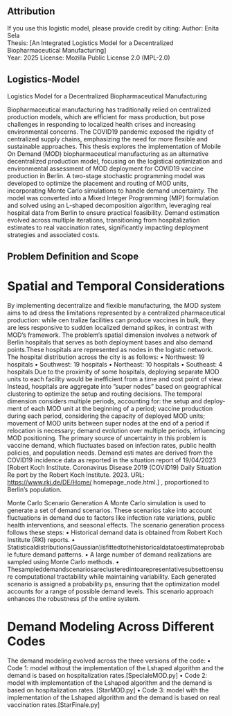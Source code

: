 ## Attribution
If you use this logistic model, please provide credit by citing:
Author: Enita Sela  
Thesis: [An Integrated Logistics Model for a Decentralized Biopharmaceutical Manufacturing]  
Year: 2025
License: Mozilla Public License 2.0 (MPL-2.0)  


## Logistics-Model
Logistics Model for a Decentralized Biopharmaceutical Manufacturing

Biopharmaceutical manufacturing has traditionally relied on centralized production mod­els, which are efficient for mass production, but pose challenges in responding to local­ized health crises and increasing environmental concerns. The COVID­19 pandemic ex­posed the rigidity of centralized supply chains, emphasizing the need for more flexible and sustainable approaches. This thesis explores the implementation of Mobile On De­mand (MOD) biopharmaceutical manufacturing as an alternative decentralized production model, focusing on the logistical optimization and environmental assessment of MOD de­ployment for COVID­19 vaccine production in Berlin.
A two-­stage stochastic programming model was developed to optimize the placement and routing of MOD units, incorporating Monte Carlo simulations to handle demand un­certainty. The model was converted into a Mixed Integer Programming (MIP) formula­tion and solved using an L­-shaped decomposition algorithm, leveraging real hospital data from Berlin to ensure practical feasibility. Demand estimation evolved across multiple iterations, transitioning from hospitalization estimates to real vaccination rates, significantly impacting deployment strategies and associated costs.

## Problem Definition and Scope
# Spatial and Temporal Considerations
By implementing decentralize and flexible manufacturing, the MOD system aims to ad­ dress the limitations represented by a centralized pharmaceutical production: while cen­ tralize facilities can produce vaccines in bulk, they are less responsive to sudden localized demand spikes, in contrast with MOD’s framework.
The problem’s spatial dimension involves a network of Berlin hospitals that serves as both deployment bases and also demand points.These hospitals are represented as nodes in the logistic network. The hospital distribution across the city is as follows:
• Northwest: 19 hospitals • Southwest: 19 hospitals • Northeast: 10 hospitals • Southeast: 4 hospitals
Due to the proximity of some hospitals, deploying separate MOD units to each facility would be inefficient from a time and cost point of view. Instead, hospitals are aggregate into ”super nodes” based on geographical clustering to optimize the setup and routing decisions.
The temporal dimension considers multiple periods, accounting for: the setup and deploy­ ment of each MOD unit at the beginning of a period; vaccine production during each period, considering the capacity of deployed MOD units; movement of MOD units between super nodes at the end of a period if relocation is necessary; demand evolution over multiple periods, influencing MOD positioning.
The primary source of uncertainty in this problem is vaccine demand, which fluctuates based on infection rates, public health policies, and population needs. Demand esti­ mates are derived from the COVID­19 incidence data as reported in the situation report of 19/04/2023 [Robert Koch Institute. Coronavirus Disease 2019 (COVID­19) Daily Situation Re­ port by the Robert Koch Institute. 2023. URL: https://www.rki.de/DE/Home/ homepage_node.html.] , proportioned to Berlin’s population.

Monte Carlo Scenario Generation
A Monte Carlo simulation is used to generate a set of demand scenarios. These scenarios take into account fluctuations in demand due to factors like infection rate variations, public health interventions, and seasonal effects.
The scenario generation process follows these steps:
• Historical demand data is obtained from Robert Koch Institute (RKI) reports.
• Statisticaldistributions(Gaussian)isfittedtothehistoricaldatatoestimateprobable future demand patterns.
• A large number of demand realizations are sampled using Monte Carlo methods.
• Thesampleddemandscenariosareclusteredintoarepresentativesubsettoensure computational tractability while maintaining variability.
Each generated scenario is assigned a probability ps, ensuring that the optimization model accounts for a range of possible demand levels. This scenario approach enhances the robustness pf the entire system.

# Demand Modeling Across Different Codes
The demand modeling evolved across the three versions of the code:
• Code 1: model without the implementation of the L­shaped algorithm and the de­mand is based on hospitalization rates.[SpecialeMOD.py]
• Code 2: model with implementation of the L­shaped algorithm and the demand is based on hospitalization rates. [StarMOD.py]
• Code 3: model with the implementation of the L­shaped algorithm and the demand is based on real vaccination rates.[StarFinale.py]
